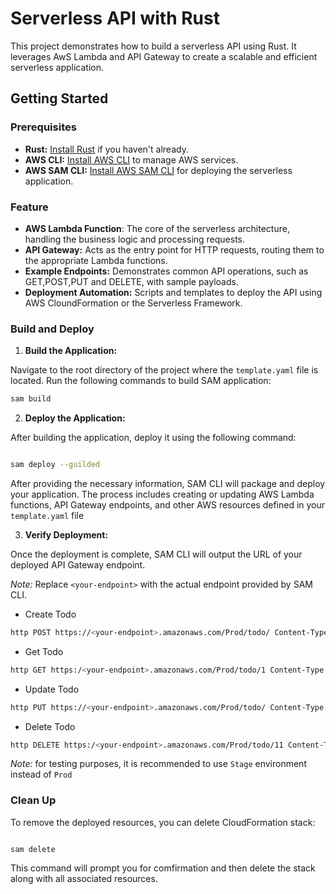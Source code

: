 # Serverless API with Rust 

This project demonstrates how to build a serverless API using Rust. It leverages AwS Lambda and API Gateway to create a scalable and efficient serverless application.

## Getting Started 
### Prerequisites 
- **Rust:** [Install Rust](https://www.rust-lang.org/learn/get-started) if you haven't already.
- **AWS CLI:** [Install AWS CLI](https://docs.aws.amazon.com/cli/latest/userguide/install-cliv2.html) to manage AWS services.
- **AWS SAM CLI:** [Install AWS SAM CLI](https://docs.aws.amazon.com/serverless/latest/dg/install-sam-cli.html) for deploying the serverless application.

### Feature 
- **AWS Lambda Function**: The core of the serverless architecture, handling the business logic and processing requests.
- **API Gateway:** Acts as the entry point for HTTP requests, routing them to the appropriate Lambda functions.
- **Example Endpoints:** Demonstrates common API operations, such as GET,POST,PUT and DELETE, with sample payloads.
- **Deployment Automation:** Scripts and templates to deploy the API using AWS CloundFormation or the Serverless Framework.

### Build and Deploy
1. **Build the Application:**

Navigate to the root directory of the project where the `template.yaml` file is located. Run the following commands to build SAM application:
```bash 
sam build
``` 

2. **Deploy the Application:**

After building the application, deploy it using the following command:

```bash

sam deploy --guilded

```

After providing the necessary information, SAM CLI will package and deploy your application. The process includes 
creating or updating AWS Lambda functions, API Gateway endpoints, and other AWS resources defined in your `template.yaml` file

3. **Verify Deployment:**

Once the deployment is complete, SAM CLI will output the URL of your deployed API Gateway endpoint.

*Note:* Replace `<your-endpoint>` with the actual endpoint provided by SAM CLI. 

- Create Todo 
```bash 
http POST https://<your-endpoint>.amazonaws.com/Prod/todo/ Content-Type:application/json --raw '{"id": "11", "title": "Todo", "completed": false}'
```
- Get Todo
```bash
http GET https:/<your-endpoint>.amazonaws.com/Prod/todo/1 Content-Type:application/json
```

- Update Todo
```bash 
http PUT https://<your-endpoint>.amazonaws.com/Prod/todo/ Content-Type:application/json --raw '{"id": "11", "title": "Update Todo", "completed": false}'
```

- Delete Todo
```bash
http DELETE https:/<your-endpoint>.amazonaws.com/Prod/todo/11 Content-Type:application/json
```


*Note:*  for testing purposes, it is  recommended  to use `Stage` environment instead of `Prod`


### Clean Up 
To remove the deployed resources, you can delete CloudFormation stack:
```

sam delete
```

This command will prompt you for comfirmation and then delete the stack along with all associated resources.

